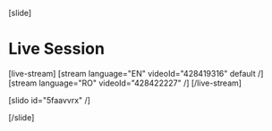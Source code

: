 [slide]
# Live Session

[live-stream]
[stream language="EN" videoId="428419316" default /]
[stream language="RO" videoId="428422227" /]
[/live-stream]

[slido id="5faavvrx" /]

[/slide]